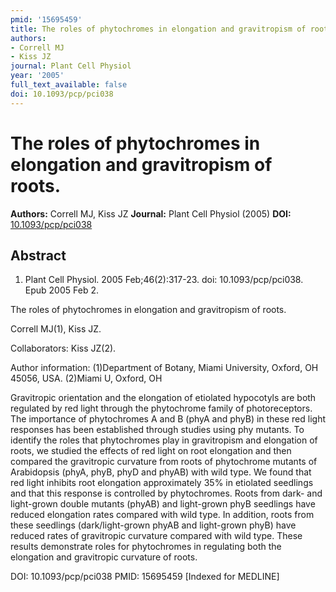 ```yaml
---
pmid: '15695459'
title: The roles of phytochromes in elongation and gravitropism of roots.
authors:
- Correll MJ
- Kiss JZ
journal: Plant Cell Physiol
year: '2005'
full_text_available: false
doi: 10.1093/pcp/pci038
---
```


# The roles of phytochromes in elongation and gravitropism of roots.
**Authors:** Correll MJ, Kiss JZ
**Journal:** Plant Cell Physiol (2005)
**DOI:** [10.1093/pcp/pci038](https://doi.org/10.1093/pcp/pci038)

## Abstract

1. Plant Cell Physiol. 2005 Feb;46(2):317-23. doi: 10.1093/pcp/pci038. Epub 2005 
Feb 2.

The roles of phytochromes in elongation and gravitropism of roots.

Correll MJ(1), Kiss JZ.

Collaborators: Kiss JZ(2).

Author information:
(1)Department of Botany, Miami University, Oxford, OH 45056, USA.
(2)Miami U, Oxford, OH

Gravitropic orientation and the elongation of etiolated hypocotyls are both 
regulated by red light through the phytochrome family of photoreceptors. The 
importance of phytochromes A and B (phyA and phyB) in these red light responses 
has been established through studies using phy mutants. To identify the roles 
that phytochromes play in gravitropism and elongation of roots, we studied the 
effects of red light on root elongation and then compared the gravitropic 
curvature from roots of phytochrome mutants of Arabidopsis (phyA, phyB, phyD and 
phyAB) with wild type. We found that red light inhibits root elongation 
approximately 35% in etiolated seedlings and that this response is controlled by 
phytochromes. Roots from dark- and light-grown double mutants (phyAB) and 
light-grown phyB seedlings have reduced elongation rates compared with wild 
type. In addition, roots from these seedlings (dark/light-grown phyAB and 
light-grown phyB) have reduced rates of gravitropic curvature compared with wild 
type. These results demonstrate roles for phytochromes in regulating both the 
elongation and gravitropic curvature of roots.

DOI: 10.1093/pcp/pci038
PMID: 15695459 [Indexed for MEDLINE]
